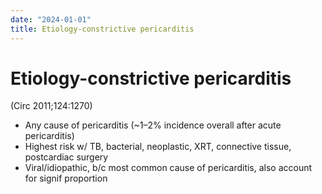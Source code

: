 ```yaml
---
date: "2024-01-01"
title: Etiology-constrictive pericarditis
---
```


# Etiology-constrictive pericarditis

(Circ 2011;124:1270)
* Any cause of pericarditis (~1–2% incidence overall after acute pericarditis)
* Highest risk w/ TB, bacterial, neoplastic, XRT, connective tissue, postcardiac surgery
* Viral/idiopathic, b/c most common cause of pericarditis, also account for signif proportion
